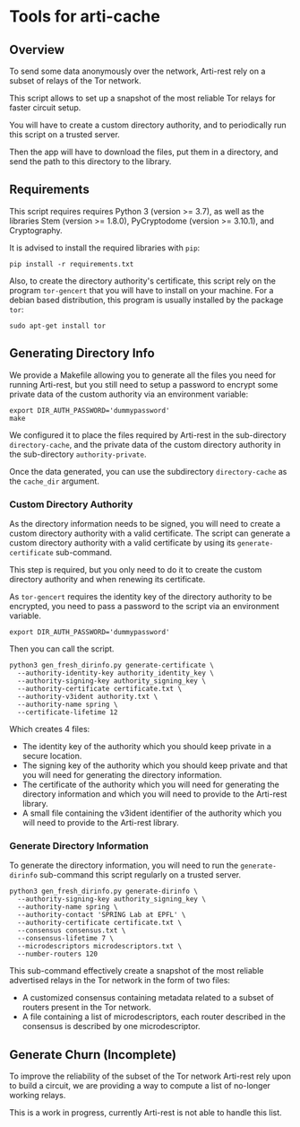 # Tools for arti-cache

## Overview

To send some data anonymously over the network, Arti-rest rely on a
subset of relays of the Tor network.

This script allows to set up a snapshot of the most reliable Tor relays
for faster circuit setup.

You will have to create a custom directory authority, and to periodically
run this script on a trusted server.

Then the app will have to download the files, put them in a directory,
and send the path to this directory to the library.

## Requirements

This script requires requires Python 3 (version >= 3.7), as well as
the libraries Stem (version >= 1.8.0), PyCryptodome
(version >= 3.10.1), and Cryptography.

It is advised to install the required libraries with `pip`:

```
pip install -r requirements.txt
```

Also, to create the directory authority's certificate, this script rely
on the program `tor-gencert` that you will have to install on your
machine. For a debian based distribution, this program is usually
installed by the package `tor`:

```
sudo apt-get install tor
```

## Generating Directory Info

We provide a Makefile allowing you to generate all the files you need
for running Arti-rest, but you still need to setup a password to encrypt
some private data of the custom authority via an environment variable:

```
export DIR_AUTH_PASSWORD='dummypassword'
make
```

We configured it to place the files required by Arti-rest in the
sub-directory `directory-cache`, and the private data of the custom
directory authority in the sub-directory `authority-private`.

Once the data generated, you can use the subdirectory `directory-cache`
as the `cache_dir` argument.

### Custom Directory Authority

As the directory information needs to be signed, you will need to
create a custom directory authority with a valid certificate. The
script can generate a custom directory authority with a valid
certificate by using its `generate-certificate` sub-command.

This step is required, but you only need to do it to create the
custom directory authority and when renewing its certificate.

As `tor-gencert` requires the identity key of the directory
authority to be encrypted, you need to pass a password to the script
via an environment variable.

```
export DIR_AUTH_PASSWORD='dummypassword'
```

Then you can call the script.

```
python3 gen_fresh_dirinfo.py generate-certificate \
  --authority-identity-key authority_identity_key \
  --authority-signing-key authority_signing_key \
  --authority-certificate certificate.txt \
  --authority-v3ident authority.txt \
  --authority-name spring \
  --certificate-lifetime 12
```

Which creates 4 files:

- The identity key of the authority which you should keep private in a
  secure location.
- The signing key of the authority which you should keep private and
  that you will need for generating the directory information.
- The certificate of the authority which you will need for generating
  the directory information and which you will need to provide to the
  Arti-rest library.
- A small file containing the v3ident identifier of the authority which
  you will need to provide to the Arti-rest library.


### Generate Directory Information

To generate the directory information, you will need to run the
`generate-dirinfo` sub-command this script regularly on a trusted
server.

```
python3 gen_fresh_dirinfo.py generate-dirinfo \
  --authority-signing-key authority_signing_key \
  --authority-name spring \
  --authority-contact 'SPRING Lab at EPFL' \
  --authority-certificate certificate.txt \
  --consensus consensus.txt \
  --consensus-lifetime 7 \
  --microdescriptors microdescriptors.txt \
  --number-routers 120
```

This sub-command effectively create a snapshot of the most
reliable advertised relays in the Tor network in the form of two files:

- A customized consensus containing metadata related to a subset of
  routers present in the Tor network.
- A file containing a list of microdescriptors, each router described
  in the consensus is described by one microdescriptor.


## Generate Churn (Incomplete)

To improve the reliability of the subset of the Tor network Arti-rest
rely upon to build a circuit, we are providing a way to compute a list
of no-longer working relays.

This is a work in progress, currently Arti-rest is not able to handle
this list.
